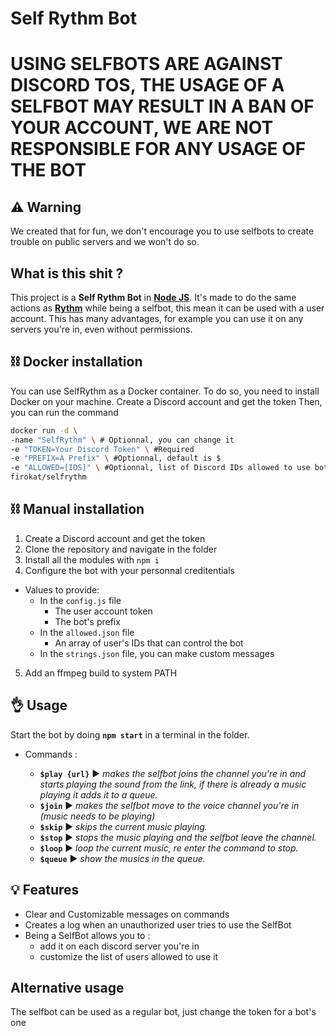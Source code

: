 # Self Rythm Bot

# USING SELFBOTS ARE AGAINST DISCORD TOS, THE USAGE OF A SELFBOT MAY RESULT IN A BAN OF YOUR ACCOUNT, WE ARE NOT RESPONSIBLE FOR ANY USAGE OF THE BOT

## ⚠ Warning

We created that for fun, we don't encourage you to use selfbots to create trouble on public servers and we won't do so.
## What is this shit ?

This project is a **Self Rythm Bot** in **[Node JS](https://nodejs.org/)**. It's made to do the same actions as **[Rythm](https://rythmbot.co/)**  while being a selfbot, this mean it can be used with a user account. This has many advantages, for example you can use it on any servers you're in, even without permissions.

## ⛓ Docker installation

You can use SelfRythm as a Docker container. To do so, you need to install Docker on your machine.
Create a Discord account and get the token
Then, you can run the command  
```sh
docker run -d \
-name "SelfRythm" \ # Optionnal, you can change it
-e "TOKEN=Your Discord Token" \ #Required
-e "PREFIX=A Prefix" \ #Optionnal, default is $
-e "ALLOWED=[IDS]" \ #Optionnal, list of Discord IDs allowed to use bot commands, everyone can use if not provided
firokat/selfrythm
```

## ⛓ Manual installation
1) Create a Discord account and get the token
2) Clone the repository and navigate in the folder
3) Install all the modules with `npm i`
4) Configure the bot with your personnal creditentials
* Values to provide: 
  * In the `config.js` file
	  * The user account token
	  * The bot's prefix
  *  In the `allowed.json` file
	  * An array of user's IDs that can control the bot	
  * In the `strings.json` file, you can make custom messages

5) Add an ffmpeg build to system PATH

## 👌 Usage

Start the bot by doing **`npm start`** in a terminal in the folder.

* Commands :

  * **`$play {url}`**
▶️ _makes the selfbot joins the channel you're in and starts playing the sound from the link, if there is already a music playing it adds it to a queue._
  * **`$join`**
▶️ _makes the selfbot move to the voice channel you're in (music needs to be playing)_
  * **`$skip`**
▶️ _skips the current music playing._
  * **`$stop`**
▶️ _stops the music playing and the selfbot leave the channel._
  * **`$loop`**
▶️ _loop the current music, re enter the command to stop._
  * **`$queue`**
▶️ _show the musics in the queue._
  
## 💡 Features

* Clear and Customizable messages on commands
* Creates a log when an unauthorized user tries to use the SelfBot
* Being a SelfBot allows you to :
	* add it on each discord server you're in
	* customize the list of users allowed to use it

 ## Alternative usage
The selfbot can be used as a regular bot, just change the token for a bot's one
